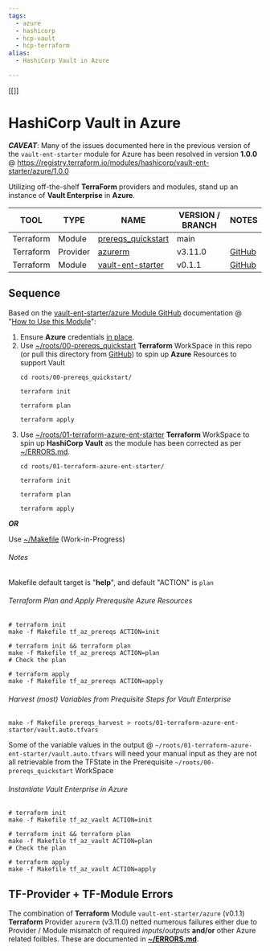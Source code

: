 ```yaml
---
tags:
  - azure
  - hashicorp
  - hcp-vault
  - hcp-terraform
alias:
  - HashiCorp Vault in Azure

---
```

[[]]

# HashiCorp Vault in Azure

***CAVEAT***: Many of the issues documented here in the previous version of the `vault-ent-starter` module for Azure has been resolved in version **1.0.0** @ https://registry.terraform.io/modules/hashicorp/vault-ent-starter/azure/1.0.0

Utilizing off-the-shelf **TerraForm** providers and modules, stand up an instance of **Vault Enterprise** in **Azure**.

| TOOL | TYPE | NAME | VERSION / BRANCH | NOTES |
|------|------|------|---------|-------|
| Terraform | Module | [prereqs_quickstart](https://github.com/hashicorp/terraform-azure-vault-ent-starter/tree/main/examples/prereqs_quickstart) | main |  |
| Terraform | Provider | [azurerm](https://registry.terraform.io/providers/hashicorp/azurerm/3.11.0) | v3.11.0 | [GitHub](https://github.com/hashicorp/terraform-provider-azurerm/tree/v3.11.0) |
| Terraform | Module | [vault-ent-starter](https://registry.terraform.io/modules/hashicorp/vault-ent-starter/azure/0.1.1) | v0.1.1 | [GitHub](https://github.com/hashicorp/terraform-azure-vault-ent-starter/tree/v0.1.1) |

## Sequence

Based on the [vault-ent-starter/azure Module GitHub](https://github.com/hashicorp/terraform-azure-vault-ent-starter) documentation @ "[How to Use this Module](https://github.com/hashicorp/terraform-azure-vault-ent-starter#how-to-use-this-module)":

1. Ensure **Azure** credentials [in place](https://registry.terraform.io/providers/hashicorp/azurerm/latest/docs#authenticating-to-azure). 
2. Use [~/roots/00-prereqs_quickstart](roots/00-prereqs_quickstart/README.md) **Terraform** WorkSpace in this repo (or pull this directory from [GitHub](https://github.com/hashicorp/terraform-azure-vault-ent-starter/tree/main/examples/prereqs_quickstart)) to spin up **Azure** Resources to support Vault
   ```shell
   cd roots/00-prereqs_quickstart/

   terraform init

   terraform plan

   terraform apply

   ```
3. Use [~/roots/01-terraform-azure-ent-starter](roots/01-terraform-azure-ent-starter/README.md) **Terraform** WorkSpace to spin up **HashiCorp** **Vault** as the module has been corrected as per [~/ERRORS.md](ERRORS.md).
   ```shell
   cd roots/01-terraform-azure-ent-starter/

   terraform init

   terraform plan

   terraform apply
   
   ```

***OR***

Use [~/Makefile](Makefile) (Work-in-Progress)

###### Notes

Makefile default target is "**help**", and default "ACTION" is ```plan```
###### Terraform Plan and Apply Prerequsite Azure Resources
```shell
# terraform init
make -f Makefile tf_az_prereqs ACTION=init

# terraform init && terraform plan
make -f Makefile tf_az_prereqs ACTION=plan
# Check the plan

# terraform apply
make -f Makefile tf_az_prereqs ACTION=apply
```

###### Harvest (most) Variables from Prequisite Steps for Vault Enterprise

```shell
make -f Makefile prereqs_harvest > roots/01-terraform-azure-ent-starter/vault.auto.tfvars
```
Some of the variable values in the output @ ```~/roots/01-terraform-azure-ent-starter/vault.auto.tfvars``` will need your manual input as they are not all retrievable from the TFState in the Prerequisite ```~/roots/00-prereqs_quickstart``` WorkSpace

###### Instantiate Vault Enterprise in Azure

```shell
# terraform init
make -f Makefile tf_az_vault ACTION=init

# terraform init && terraform plan
make -f Makefile tf_az_vault ACTION=plan
# Check the plan

# terraform apply
make -f Makefile tf_az_vault ACTION=apply
```

## TF-Provider + TF-Module Errors

The combination of **Terraform** Module ```vault-ent-starter/azure``` (v0.1.1) **Terraform** Provider ```azurerm``` (v3.11.0) netted numerous failures either due to Provider / Module mismatch of required *inputs*/*outputs* **and/or** other Azure related foilbles.  These are documented in **[~/ERRORS.md](ERRORS.md)**.








## 









